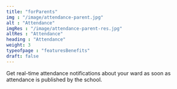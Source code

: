 ```yaml
---
title: "forParents"       
img : "/image/attendance-parent.jpg"
alt : "Attendance"
imgRes : "/image/attendance-parent-res.jpg"
altRes : "Attendance"
heading : "Attendance"
weight: 3
typeofpage : "featuresBenefits"
draft: false
---
```


Get real-time attendance notifications about your ward as soon as attendance is published by the school.
